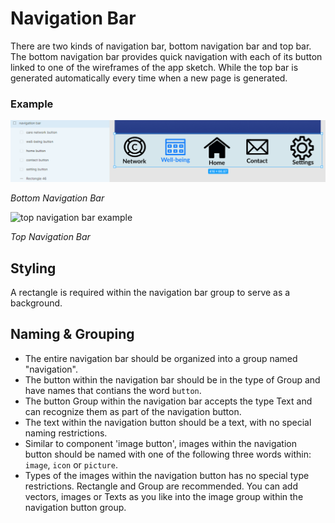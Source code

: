 # Navigation Bar

There are two kinds of navigation bar, bottom navigation bar and top bar. The bottom navigation bar provides quick navigation with each of its button linked to one of the wireframes of the app sketch. While the top bar is generated automatically every time when a new page is generated.

### Example
![bottom navigation bar example](https://github.com/ImagineThisNHS/ImagineThisNHS.github.io/blob/master/guidelines/assets/navigation/navigation%20fig.png?raw=true)

_Bottom Navigation Bar_

![top navigation bar example](https://github.com/ImagineThisUCL/ImagineThisUCL.github.io/blob/master/guidelines/assets/navigation/top%20navigation.png?raw=true)

_Top Navigation Bar_

## Styling
A rectangle is required within the navigation bar group to serve as a background. 

## Naming & Grouping
* The entire navigation bar should be organized into a group named "navigation".
* The button within the navigation bar should be in the type of Group and have names that contians the word `button`. 
* The button Group within the navigation bar accepts the type  Text and can recognize them as part of the navigation button. 
* The text within the navigation button should be a text, with no special naming restrictions. 
* Similar to component 'image button', images within the navigation button should be named with one of the following three words within: `image`, `icon` or `picture`.
* Types of the images within the navigation button has no special type restrictions. Rectangle and Group are recommended. You can add vectors, images or Texts as you like into the image group within the navigation button group. 
